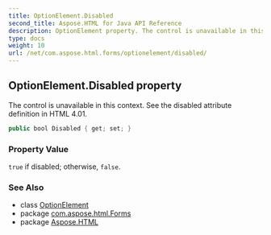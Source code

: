 ```yaml
---
title: OptionElement.Disabled
second_title: Aspose.HTML for Java API Reference
description: OptionElement property. The control is unavailable in this context. See the disabled attribute definition in HTML 4.01
type: docs
weight: 10
url: /net/com.aspose.html.forms/optionelement/disabled/
---
```

## OptionElement.Disabled property

The control is unavailable in this context. See the disabled attribute definition in HTML 4.01.

```java
public bool Disabled { get; set; }
```

### Property Value

`true` if disabled; otherwise, `false`.

### See Also

* class [OptionElement](../)
* package [com.aspose.html.Forms](../../optionelement/)
* package [Aspose.HTML](../../../)

